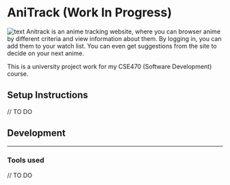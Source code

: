 # AniTrack (Work In Progress)
![text](https://github.com/rofe-dl/AniTrack/tree/master/assets//img/demo.png)
Anitrack is an anime tracking website, where you can browser anime by different criteria and view information about them. By logging in, you can add them to your watch list. You can even get suggestions from the site to decide on your next anime.

This is a university project work for my CSE470 (Software Development) course.
## Setup Instructions

// TO DO

## Development
---

### Tools used
// TO DO

